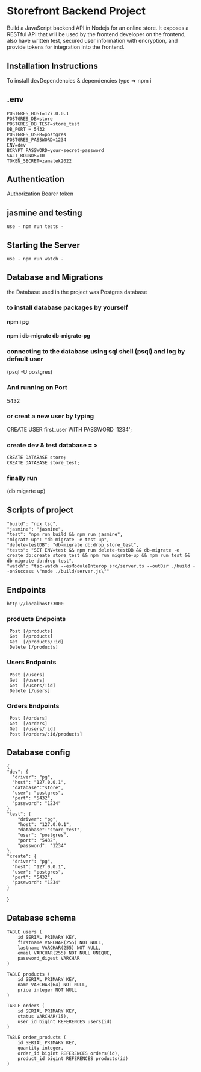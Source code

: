 # Storefront Backend Project
Build a JavaScript backend API in Nodejs for an online store. It exposes a RESTful API that will be used by the frontend developer on the frontend, also have written test, secured user information with encryption, and provide tokens for integration into the frontend. 

## Installation Instructions
To install devDependencies & dependencies
 type => npm i

 ## .env 
    POSTGRES_HOST=127.0.0.1
    POSTGRES_DB=store
    POSTGRES_DB_TEST=store_test
    DB_PORT = 5432
    POSTGRES_USER=postgres
    POSTGRES_PASSWORD=1234
    ENV=dev
    BCRYPT_PASSWORD=your-secret-password
    SALT_ROUNDS=10
    TOKEN_SECRET=zamalek2022

## Authentication

Authorization Bearer token

## jasmine and testing 
    use - npm run tests -
## Starting the Server

    use - npm run watch -

## Database and Migrations
the Database used in the project was Postgres database
### to install database packages by yourself 
#### npm i pg
#### npm i db-migrate db-migrate-pg 
### connecting to the database using sql shell (psql) and log by default user 
(psql -U postgres)
### And running on Port 
5432
### or creat a new user by typing  
CREATE USER first_user WITH PASSWORD '1234';
### create dev & test database = > 
    CREATE DATABASE store;
    CREATE DATABASE store_test;
### finally run 
(db:migarte up) 


## Scripts of project

    "build": "npx tsc",
    "jasmine": "jasmine",
    "test": "npm run build && npm run jasmine",
    "migrate-up": "db-migrate -e test up",
    "delete-testDB": "db-migrate db:drop store_test",
    "tests": "SET ENV=test && npm run delete-testDB && db-migrate -e create db:create store_test && npm run migrate-up && npm run test && db-migrate db:drop test",
    "watch": "tsc-watch --esModuleInterop src/server.ts --outDir ./build --onSuccess \"node ./build/server.js\""

## Endpoints
    http://localhost:3000

### products Endpoints
     Post [/products]
     Get  [/products]
     Get  [/products/:id]
     Delete [/products]


### Users Endpoints
     Post [/users]
     Get  [/users]
     Get  [/users/:id]
     Delete [/users]


### Orders Endpoints
     Post [/orders]
     Get  [/orders]
     Get  [/users/:id]
     Post [/orders/:id/products]


## Database config 
    {
    "dev": {
      "driver": "pg",
      "host": "127.0.0.1",
      "database":"store",
      "user": "postgres",
      "port": "5432",
      "password": "1234"
    },
    "test": {
        "driver": "pg",
        "host": "127.0.0.1",
        "database":"store_test",
        "user": "postgres",
        "port": "5432",
        "password": "1234"
    },
    "create": {
      "driver": "pg",
      "host": "127.0.0.1",
      "user": "postgres",
      "port": "5432",
      "password": "1234"
    }
  }

## Database schema 
```
TABLE users (
    id SERIAL PRIMARY KEY,
    firstname VARCHAR(255) NOT NULL,
    lastname VARCHAR(255) NOT NULL,
    email VARCHAR(255) NOT NULL UNIQUE,
    password_digest VARCHAR
)
```
```  
TABLE products (
    id SERIAL PRIMARY KEY,
    name VARCHAR(64) NOT NULL,
    price integer NOT NULL
)
```
```
TABLE orders (
    id SERIAL PRIMARY KEY,
    status VARCHAR(15),
    user_id bigint REFERENCES users(id)
)
```
```   
TABLE order_products (
    id SERIAL PRIMARY KEY,
    quantity integer,
    order_id bigint REFERENCES orders(id),
    product_id bigint REFERENCES products(id)
)
```


